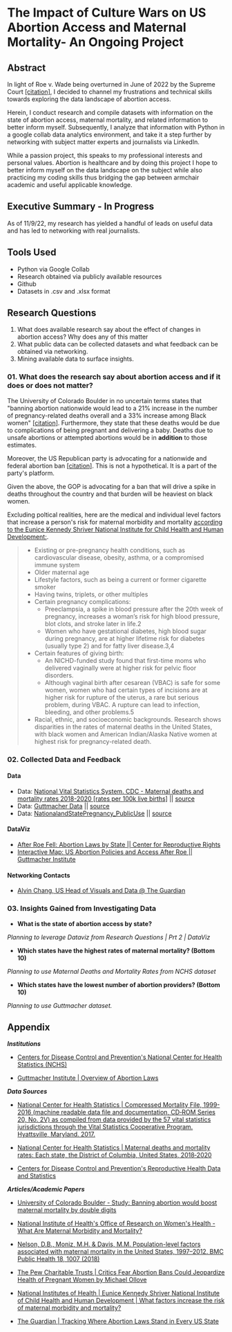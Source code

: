 # The Impact of Culture Wars on US Abortion Access and Maternal Mortality- An Ongoing Project

## Abstract
In light of Roe v. Wade  being overturned in June of 2022 by the Supreme Court [[citation]](https://www.npr.org/2022/06/24/1102305878/supreme-court-abortion-roe-v-wade-decision-overturn), I decided to channel my frustrations and technical skills towards exploring the data landscape of abortion access.

Herein, I conduct research and compile datasets with information on the state of abortion access, maternal mortality, and related information to better inform myself. Subsequently, I analyze that information with Python in a google collab data analytics environment, and take it a step further by networking with subject matter experts and journalists via LinkedIn. 

While a passion project, this speaks to my professional interests and personal values. Abortion is healthcare and by doing this project I hope to better inform myself on the data landscape on the subject while also practicing my coding skills thus bridging the gap between armchair academic and useful applicable knowledge.

## Executive Summary - In Progress
As of 11/9/22, my research has yielded a handful of leads on useful data and has led to networking with real journalists.

## Tools Used
- Python via Google Collab
- Research obtained via publicly available resources
- Github
- Datasets in .csv and .xlsx format

## Research Questions
01. What does available research say about the effect of changes in abortion access? Why does any of this matter
02. What public data can be collected datasets and what feedback can be obtained via networking.
03. Mining available data to surface insights.


### 01. What does the research say about abortion access and if it does or does not matter?
The University of Colorado Boulder in no uncertain terms states that "banning abortion nationwide would lead to a 21% increase in the number of pregnancy-related deaths overall and a 33% increase among Black women" [[citation]](https://www.colorado.edu/today/2021/09/08/study-banning-abortion-would-boost-maternal-mortality-double-digits). Furthermore, they state that these deaths would be due to complications of being pregnant and delivering a baby. Deaths due to unsafe abortions or attempted abortions would be in **addition** to those estimates.

Moreover, the US Republican party is advocating for a nationwide and federal abortion ban [[citation]](https://www.politico.com/newsletters/politico-pulse/2022/09/14/the-federal-abortion-ban-bill-is-here-and-it-has-some-republicans-stunned-00056510). This is not a hypothetical. It is a part of the party's platform. 

Given the above, the GOP is advocating for a ban that will drive a spike in deaths throughout the country and that burden will be heaviest on black women.

Excluding poltical realities, here are the medical and individual level factors that increase a person's risk for maternal morbidity and mortality [according to the Eunice Kennedy Shriver National Institute for Child Health and Human Development:](https://www.nichd.nih.gov/health/topics/maternal-morbidity-mortality/conditioninfo/factors).

> - Existing or pre-pregnancy health conditions, such as cardiovascular disease, obesity, asthma, or a compromised immune system
> - Older maternal age
> - Lifestyle factors, such as being a current or former cigarette smoker
> - Having twins, triplets, or other multiples
> - Certain pregnancy complications:
>    - Preeclampsia, a spike in blood pressure after the 20th week of pregnancy, increases a woman’s risk for high blood pressure, blot clots, and stroke later in life.2
>    - Women who have gestational diabetes, high blood sugar during pregnancy, are at higher lifetime risk for diabetes (usually type 2) and for fatty liver disease.3,4
> - Certain features of giving birth:
>    - An NICHD-funded study found that first-time moms who delivered vaginally were at higher risk for pelvic floor disorders.
>    - Although vaginal birth after cesarean (VBAC) is safe for some women, women who had certain types of incisions are at higher risk for rupture of the uterus, a rare but serious problem, during VBAC. A rupture can lead to infection, bleeding, and other problems.5
> - Racial, ethnic, and socioeconomic backgrounds. Research shows disparities in the rates of maternal deaths in the United States, with black women and American Indian/Alaska Native women at highest risk for pregnancy-related death.

### 02. Collected Data and Feedback

#### Data
- Data: [National Vital Statistics System. CDC - Maternal deaths and mortality rates 2018-2020 [rates per 100k live births]](https://github.com/TuckerRasbury/00_MaternalMortalityandAbortionRelatedStatistics/blob/e83ebfd619306c5c9981265e4f624780afb0bb35/data/VitalStatistics_raw_data.xlsx) || [source](https://www.cdc.gov/nchs/maternal-mortality/MMR-2018-2020-State-Data.pdf)
- Data: [Guttmacher Data](https://github.com/TuckerRasbury/00_MaternalMortalityandAbortionRelatedStatistics/blob/06c11624c04bb8cf571ba2132403441b89db3476/data/GuttmacherDataCenter-2.xlsx) || [source](https://data.guttmacher.org/regions)
- Data: [NationalandStatePregnancy_PublicUse](https://github.com/TuckerRasbury/00_MaternalMortalityandAbortionRelatedStatistics/blob/99ef86899667d7ea2d63c0d56ba556fa039ce1be/data/NationalAndStatePregnancy_PublicUse.csv) || [source]()

#### DataViz
- [After Roe Fell: Abortion Laws by State || Center for Reproductive Rights](https://reproductiverights.org/maps/abortion-laws-by-state/)
- [Interactive Map: US Abortion Policies and Access After Roe || Guttmacher Institute](https://states.guttmacher.org/policies/)

#### Networking Contacts
- [Alvin Chang, US Head of Visuals and Data @ The Guardian](https://www.theguardian.com/profile/alvin-chang)

### 03. Insights Gained from Investigating Data
- **What is the state of abortion access by state?**

_Planning to leverage Dataviz from Research Questions | Prt 2 | DataViz_

- **Which states have the highest rates of maternal mortality? (Bottom 10)**

_Planning to use Maternal Deaths and Mortality Rates from NCHS dataset_

- **Which states have the lowest number of abortion providers? (Bottom 10)**

_Planning to use Guttmacher dataset._

## Appendix

***Institutions***
* [Centers for Disease Control and Prevention's National Center for Health Statistics (NCHS)](https://www.cdc.gov/nchs/maternal-mortality/data.htm)
  
* [Guttmacher Institute | Overview of Abortion Laws](https://www.guttmacher.org/state-policy/explore/overview-abortion-laws)

***Data Sources***
* [National Center for Health Statistics | Compressed Mortality File, 1999-2016 (machine readable data file and documentation, CD‑ROM Series 20, No. 2V) as compiled from data provided by the 57 vital statistics jurisdictions through the Vital Statistics Cooperative Program.  Hyattsville, Maryland. 2017.](https://www.cdc.gov/nchs/data_access/cmf.htm)

* [National Center for Health Statistics | Maternal deaths and mortality rates: Each state, the District of Columbia, United States, 2018‐2020](https://www.cdc.gov/nchs/maternal-mortality/MMR-2018-2020-State-Data.pdf)

* [Centers for Disease Control and Prevention's Reproductive Health Data and Statistics](https://www.cdc.gov/reproductivehealth/data_stats/index.htm)


***Articles/Academic Papers***
* [University of Colorado Boulder - Study: Banning abortion would boost maternal mortality by double digits](https://www.colorado.edu/today/2021/09/08/study-banning-abortion-would-boost-maternal-mortality-double-digits)

* [National Institute of Health's Office of Research on Women's Health - What Are Maternal Morbidity and Mortality?](https://orwh.od.nih.gov/mmm-portal/what-mmm)

* [Nelson, D.B., Moniz, M.H. & Davis, M.M. Population-level factors associated with maternal mortality in the United States, 1997–2012. BMC Public Health 18, 1007 (2018)](https://bmcpublichealth.biomedcentral.com/articles/10.1186/s12889-018-5935-2)

* [The Pew Charitable Trusts | Critics Fear Abortion Bans Could Jeopardize Health of Pregnant Women by Michael Ollove](https://www.pewtrusts.org/en/research-and-analysis/blogs/stateline/2022/06/22/critics-fear-abortion-bans-could-jeopardize-health-of-pregnant-women)

* [National Institutes of Health | Eunice Kennedy Shriver National Institute of Child Health and Human Development | What factors increase the risk of maternal morbidity and mortality?](https://www.nichd.nih.gov/health/topics/maternal-morbidity-mortality/conditioninfo/factors#)

* [The Guardian | Tracking Where Abortion Laws Stand in Every US State](https://www.theguardian.com/us-news/ng-interactive/2022/jun/28/tracking-where-abortion-laws-stand-in-every-state)
